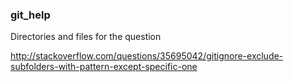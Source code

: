 ### git_help
Directories and files for the question

http://stackoverflow.com/questions/35695042/gitignore-exclude-subfolders-with-pattern-except-specific-one
